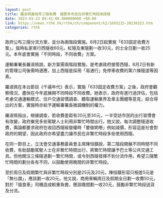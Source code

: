 ```yaml
---
layout: post
title: 羅淑佩冀收窄三隧收費　讓更多市民在非繁忙時段用西隧
date: 2023-03-23 09:41:08.000000000 +08:00
link: https://news.rthk.hk/rthk/ch/component/k2/1693215-20230323.htm
categories: rthk
---
```


政府公布三隧分流方案，並分為兩階段實施。8月2日起實施「633固定收費方案」，屆時私家車行西隧收60元，紅隧及東隧劃一收30元，的士全日劃一收25元。本年底會實施「不同時段，不同收費」方案。

運輸署署長羅淑佩說，新方案需兩階段實施，是考慮政府接管西隧，8月2日有新的管理公司後需時適應，加上西隧是採用「易通行」免停車收費的第六條隧道等因素。

羅淑佩在本台節目《千禧年代》表示，實施「633固定收費方案」之後，政府會觀察情況，盡快在今年底展開不同時段不同收費。她表示，政府有進行過評估，包括考慮交通運輸模式、住戶交通習慣調查、聽取運輸業界及車主團體等意見，綜合得出的方案，實施時亦給予運輸署署長微調機制的權力。

羅淑佩指出，根據調查，若收費差距有20元至30元，一半受訪市民的出行習慣會有改變，政府樂見多些駕駛人士利用非繁忙時間出行。她又說，每次調整隧道收費，輿論都要求政府在收回西隧經營權時「要做啲嘢」例如減價，形容這是社會對政府的期望，因此政府亦希望盡力讓市民在非繁忙時段多些使用西隧。

在同一節目上，立法會交通事務委員會主席陳恒鑌說，第二階段開展不同時間不同收費，有助鼓勵駕駛人士在非繁忙時間出行，將繁忙時間讓予巴士等公共交通工具。但他關注三條隧道劃一繁忙時間，或令到西隧發揮不到分流作用，希望三隧繁忙時間的劃分各有不同，以鼓勵使用晚間的非繁忙時段。

至於周日及假期繁忙與非繁忙時段分別是25元及20元，陳恒鑌形容只相差5元是「無乜謂」，應該劃一收20元。他又說，商用車輛周日及假期全日劃一收費50元，對於「搵食車」司機造成較重負擔，應該晚間劃一收20元，鼓勵非繁忙時段送貨及分流。
